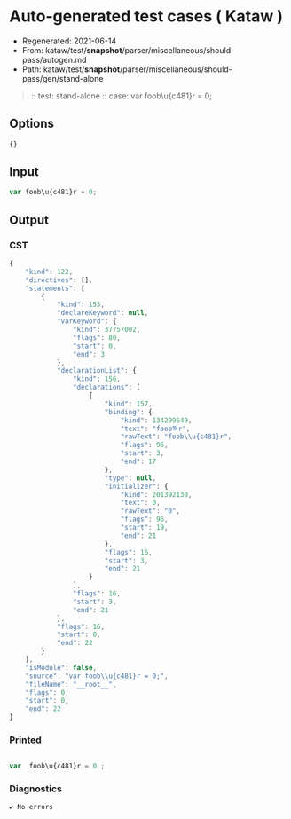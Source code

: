 # Auto-generated test cases ( Kataw )
- Regenerated: 2021-06-14
- From: kataw/test/__snapshot__/parser/miscellaneous/should-pass/autogen.md
- Path: kataw/test/__snapshot__/parser/miscellaneous/should-pass/gen/stand-alone
> :: test: stand-alone
> :: case: var foob\u{c481}r = 0;
## Options

`````js
{}
`````
## Input

`````js
var foob\u{c481}r = 0;
`````
## Output

### CST

```javascript
{
    "kind": 122,
    "directives": [],
    "statements": [
        {
            "kind": 155,
            "declareKeyword": null,
            "varKeyword": {
                "kind": 37757002,
                "flags": 80,
                "start": 0,
                "end": 3
            },
            "declarationList": {
                "kind": 156,
                "declarations": [
                    {
                        "kind": 157,
                        "binding": {
                            "kind": 134299649,
                            "text": "foob쒁r",
                            "rawText": "foob\\u{c481}r",
                            "flags": 96,
                            "start": 3,
                            "end": 17
                        },
                        "type": null,
                        "initializer": {
                            "kind": 201392130,
                            "text": 0,
                            "rawText": "0",
                            "flags": 96,
                            "start": 19,
                            "end": 21
                        },
                        "flags": 16,
                        "start": 3,
                        "end": 21
                    }
                ],
                "flags": 16,
                "start": 3,
                "end": 21
            },
            "flags": 16,
            "start": 0,
            "end": 22
        }
    ],
    "isModule": false,
    "source": "var foob\\u{c481}r = 0;",
    "fileName": "__root__",
    "flags": 0,
    "start": 0,
    "end": 22
}
```

### Printed

```javascript

var  foob\u{c481}r = 0 ;

```

### Diagnostics

```javascript
✔ No errors
```

